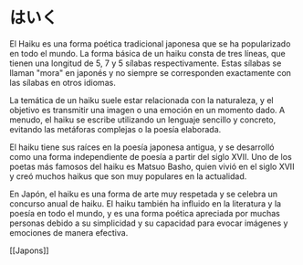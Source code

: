 # はいく

El Haiku es una forma poética tradicional japonesa que se ha popularizado en todo el mundo. La forma básica de un haiku consta de tres líneas, que tienen una longitud de 5, 7 y 5 sílabas respectivamente. Estas sílabas se llaman "mora" en japonés y no siempre se corresponden exactamente con las sílabas en otros idiomas.

La temática de un haiku suele estar relacionada con la naturaleza, y el objetivo es transmitir una imagen o una emoción en un momento dado. A menudo, el haiku se escribe utilizando un lenguaje sencillo y concreto, evitando las metáforas complejas o la poesía elaborada.

El haiku tiene sus raíces en la poesía japonesa antigua, y se desarrolló como una forma independiente de poesía a partir del siglo XVII. Uno de los poetas más famosos del haiku es Matsuo Basho, quien vivió en el siglo XVII y creó muchos haikus que son muy populares en la actualidad.

En Japón, el haiku es una forma de arte muy respetada y se celebra un concurso anual de haiku. El haiku también ha influido en la literatura y la poesía en todo el mundo, y es una forma poética apreciada por muchas personas debido a su simplicidad y su capacidad para evocar imágenes y emociones de manera efectiva.

[[Japons]]